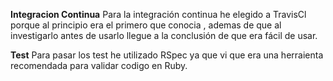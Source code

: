 **Integracion Continua**
Para la integración continua he elegido a TravisCl porque al principio era el primero que conocia , ademas de que al investigarlo antes de usarlo llegue a la conclusión de que era fácil de usar.



**Test**
Para pasar los test he utilizado RSpec ya que vi que era una herraienta recomendada para validar codigo en Ruby.

